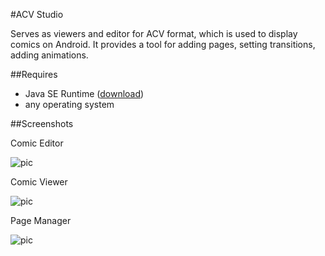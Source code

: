 #ACV Studio

Serves as viewers and editor for ACV format, which is used to display comics on Android.
It provides a tool for adding pages, setting transitions, adding animations.

##Requires

- Java SE Runtime ([download](http://www.oracle.com/technetwork/java/javase/downloads/jre7-downloads-1880261.html))
- any operating system

##Screenshots

Comic Editor

![pic](http://nexusray.com/external/ACVStudio/editComic.jpg)

Comic Viewer

![pic](http://nexusray.com/external/ACVStudio/viewComic.jpg)

Page Manager

![pic](http://nexusray.com/external/ACVStudio/manageImages.jpg)
